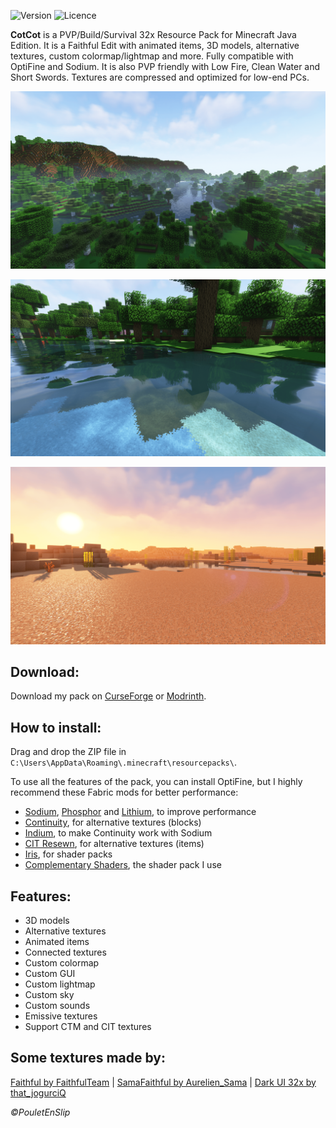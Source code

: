 ![Version](https://img.shields.io/badge/version-1.7.2_to_1.19.4-blue?style=for-the-badge)
![Licence](https://img.shields.io/badge/licence-CC_BY_4.0-red?style=for-the-badge)

**CotCot** is a PVP/Build/Survival 32x Resource Pack for Minecraft Java Edition. It is a Faithful Edit with animated items, 3D models, alternative textures, custom colormap/lightmap and more. Fully compatible with OptiFine and Sodium. It is also PVP friendly with Low Fire, Clean Water and Short Swords. Textures are compressed and optimized for low-end PCs.

![0](https://raw.githubusercontent.com/PouletEnSlip/CotCotPack/main/img/0.png)

![1](https://raw.githubusercontent.com/PouletEnSlip/CotCotPack/main/img/1.png)

![2](https://raw.githubusercontent.com/PouletEnSlip/CotCotPack/main/img/2.png)

## Download:
Download my pack on [CurseForge](https://www.curseforge.com/minecraft/texture-packs/cotcotpack/) or [Modrinth](https://modrinth.com/resourcepack/cotcotpack).

## How to install:
Drag and drop the ZIP file in ``C:\Users\AppData\Roaming\.minecraft\resourcepacks\``.

To use all the features of the pack, you can install OptiFine, but I highly recommend these Fabric mods for better performance:

* [Sodium](https://modrinth.com/mod/sodium), [Phosphor](https://modrinth.com/mod/phosphor) and [Lithium](https://modrinth.com/mod/lithium), to improve performance
* [Continuity](https://modrinth.com/mod/continuity), for alternative textures (blocks)
* [Indium](https://modrinth.com/mod/indium), to make Continuity work with Sodium
* [CIT Resewn](https://modrinth.com/mod/cit-resewn), for alternative textures (items)
* [Iris](https://modrinth.com/mod/iris), for shader packs
* [Complementary Shaders](https://modrinth.com/shader/complementary-reimagined), the shader pack I use

## Features:
* 3D models
* Alternative textures
* Animated items
* Connected textures
* Custom colormap
* Custom GUI
* Custom lightmap
* Custom sky
* Custom sounds
* Emissive textures
* Support CTM and CIT textures

## Some textures made by:
[Faithful by FaithfulTeam](https://modrinth.com/resourcepack/faithful-32x) | [SamaFaithful by Aurelien_Sama](https://www.youtube.com/@AurelienSama) | [Dark UI 32x by that_jogurciQ](https://modrinth.com/resourcepack/dark-ui-32)

_©PouletEnSlip_
